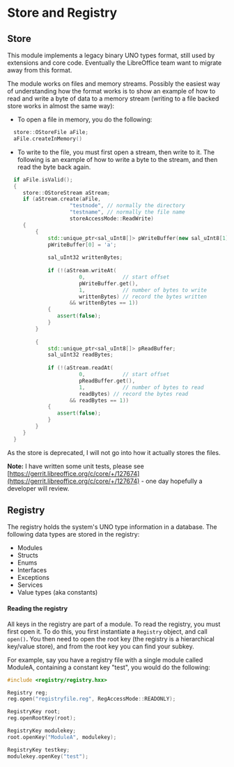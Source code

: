 # Store and Registry

## Store

This module implements a legacy binary UNO types format, still used by extensions and core code. Eventually the LibreOffice team want to migrate away from this format.

The module works on files and memory streams. Possibly the easiest way of understanding how the format works is to show an example of how to read and write a byte of data to a memory stream (writing to a file backed store works in almost the same way):

* To open a file in memory, you do the following:

```cpp
  store::OStoreFile aFile;
  aFile.createInMemory()
```

* To write to the file, you must first open a stream, then write to it. The following is an example of how to write a byte to the stream, and then read the byte back again.

```cpp
  if aFile.isValid();
  {
     store::OStoreStream aStream;
     if (aStream.create(aFile,
                    "testnode", // normally the directory
                    "testname", // normally the file name
                    storeAccessMode::ReadWrite)
     {
         {
             std::unique_ptr<sal_uInt8[]> pWriteBuffer(new sal_uInt8[1]);
             pWriteBuffer[0] = 'a';
             
             sal_uInt32 writtenBytes;
             
             if (!(aStream.writeAt(
                       0,            // start offset
                       pWriteBuffer.get(),
                       1,            // number of bytes to write
                       writtenBytes) // record the bytes written
                    && writtenBytes == 1))
             {
                assert(false);
             }
         }
         
         {
             std::unique_ptr<sal_uInt8[]> pReadBuffer;
             sal_uInt32 readBytes;
             
             if (!(aStream.readAt(
                       0,            // start offset
                       pReadBuffer.get(),
                       1,            // number of bytes to read
                       readBytes) // record the bytes read
                    && readBytes == 1))
             {
                assert(false);
             }
         }
     }
  }
```

As the store is deprecated, I will not go into how it actually stores the files.

**Note:** I have written some unit tests, please see [https://gerrit.libreoffice.org/c/core/+/127674](https://gerrit.libreoffice.org/c/core/+/127674) - one day hopefully a developer will review.

## Registry

The registry holds the system's UNO type information in a database. The following data types are stored in the registry:

* Modules
* Structs
* Enums
* Interfaces
* Exceptions
* Services
* Value types (aka constants)

#### Reading the registry

All keys in the registry are part of a module. To read the registry, you must first open it. To do this, you first instantiate a `Registry` object, and call `open()`**.** You then need to open the root key (the registry is a hierarchical key/value store), and from the root key you can find your subkey.

For example, say you have a registry file with a single module called ModuleA, containing a constant key "test", you would do the following:

```cpp
#include <registry/registry.hxx>

Registry reg;
reg.open("registryfile.reg", RegAccessMode::READONLY);

RegistryKey root;
reg.openRootKey(root);

RegistryKey modulekey;
root.openKey("ModuleA", modulekey);

RegistryKey testkey;
modulekey.openKey("test");
```

